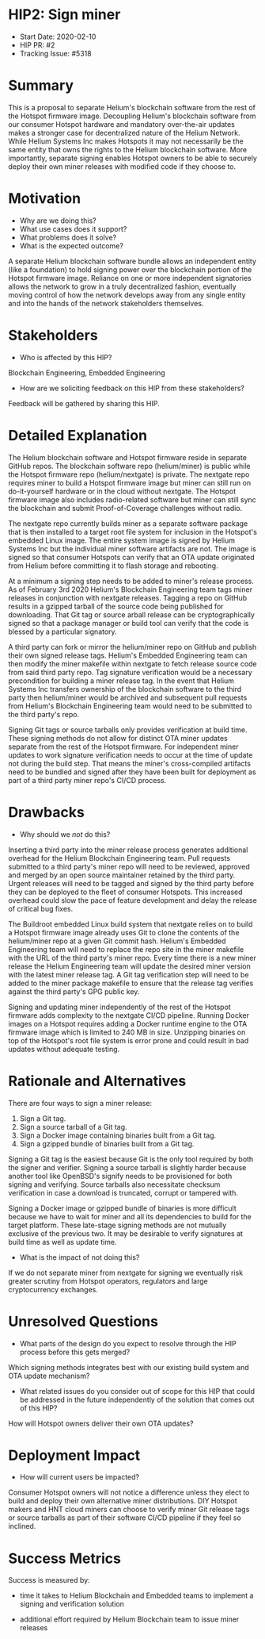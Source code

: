 # HIP2: Sign miner

- Start Date: 2020-02-10
- HIP PR: #2
- Tracking Issue: #5318

# Summary

This is a proposal to separate Helium's blockchain software from the rest of the Hotspot firmware
image. Decoupling Helium's blockchain software from our consumer Hotspot hardware and mandatory
over-the-air updates makes a stronger case for decentralized nature of the Helium Network. While
Helium Systems Inc makes Hotspots it may not necessarily be the same entity that owns the rights to
the Helium blockchain software. More importantly, separate signing enables Hotspot owners to be able
to securely deploy their own miner releases with modified code if they choose to.

# Motivation

- Why are we doing this?
- What use cases does it support?
- What problems does it solve?
- What is the expected outcome?

A separate Helium blockchain software bundle allows an independent entity (like a foundation) to
hold signing power over the blockchain portion of the Hotspot firmware image. Reliance on one or
more independent signatories allows the network to grow in a truly decentralized fashion, eventually
moving control of how the network develops away from any single entity and into the hands of the
network stakeholders themselves.

# Stakeholders

- Who is affected by this HIP?

Blockchain Engineering, Embedded Engineering

- How are we soliciting feedback on this HIP from these stakeholders?

Feedback will be gathered by sharing this HIP.

# Detailed Explanation

The Helium blockchain software and Hotspot firmware reside in separate GitHub repos. The blockchain
software repo (helium/miner) is public while the Hotspot firmware repo (helium/nextgate) is private.
The nextgate repo requires miner to build a Hotspot firmware image but miner can still run on
do-it-yourself hardware or in the cloud without nextgate. The Hotspot firmware image also includes
radio-related software but miner can still sync the blockchain and submit Proof-of-Coverage
challenges without radio.

The nextgate repo currently builds miner as a separate software package that is then installed to a
target root file system for inclusion in the Hotspot's embedded Linux image. The entire system image
is signed by Helium Systems Inc but the individual miner software artifacts are not. The image is
signed so that consumer Hotspots can verify that an OTA update originated from Helium before
committing it to flash storage and rebooting.

At a minimum a signing step needs to be added to miner's release process. As of February 3rd 2020
Helium's Blockchain Engineering team tags miner releases in conjunction with nextgate releases.
Tagging a repo on GitHub results in a gzipped tarball of the source code being published for
downloading. That Git tag or source arball release can be cryptographically signed so that a package
manager or build tool can verify that the code is blessed by a particular signatory.

A third party can fork or mirror the helium/miner repo on GitHub and publish their own signed
release tags. Helium's Embedded Engineering team can then modify the miner makefile within nextgate
to fetch release source code from said third party repo. Tag signature verification would be a
necessary precondition for building a miner release tag. In the event that Helium Systems Inc
transfers ownership of the blockchain software to the third party then helium/miner would be
archived and subsequent pull requests from Helium's Blockchain Engineering team would need to be
submitted to the third party's repo.

Signing Git tags or source tarballs only provides verification at build time. These signing methods
do not allow for distinct OTA miner updates separate from the rest of the Hotspot firmware. For
independent miner updates to work signature verification needs to occur at the time of update not
during the build step. That means the miner's cross-compiled artifacts need to be bundled and signed
after they have been built for deployment as part of a third party miner repo's CI/CD process.

# Drawbacks

- Why should we _not_ do this?

Inserting a third party into the miner release process generates additional overhead for the Helium
Blockchain Engineering team. Pull requests submitted to a third party's miner repo will need to be
reviewed, approved and merged by an open source maintainer retained by the third party. Urgent
releases will need to be tagged and signed by the third party before they can be deployed to the
fleet of consumer Hotspots. This increased overhead could slow the pace of feature development and
delay the release of critical bug fixes.

The Buildroot embedded Linux build system that nextgate relies on to build a Hotspot firmware image
already uses Git to clone the contents of the helium/miner repo at a given Git commit hash. Helium's
Embedded Engineering team will need to replace the repo site in the miner makefile with the URL of
the third party's miner repo. Every time there is a new miner release the Helium Engineering team
will update the desired miner version with the latest miner release tag. A Git tag verification step
will need to be added to the miner package makefile to ensure that the release tag verifies against
the third party's GPG public key.

Signing and updating miner independently of the rest of the Hotspot firmware adds complexity to the
nextgate CI/CD pipeline. Running Docker images on a Hotspot requires adding a Docker runtime engine
to the OTA firmware image which is limited to 240 MB in size. Unzipping binaries on top of the
Hotspot's root file system is error prone and could result in bad updates without adequate testing.

# Rationale and Alternatives

There are four ways to sign a miner release:

1. Sign a Git tag.
2. Sign a source tarball of a Git tag.
3. Sign a Docker image containing binaries built from a Git tag.
4. Sign a gzipped bundle of binaries built from a Git tag.

Signing a Git tag is the easiest because Git is the only tool required by both the signer and
verifier. Signing a source tarball is slightly harder because another tool like OpenBSD's signify
needs to be provisioned for both signing and verifying. Source tarballs also necessitate checksum
verification in case a download is truncated, corrupt or tampered with.

Signing a Docker image or gzipped bundle of binaries is more difficult because we have to wait for
miner and all its dependencies to build for the target platform. These late-stage signing methods
are not mutually exclusive of the previous two. It may be desirable to verify signatures at build
time as well as update time.

- What is the impact of not doing this?

If we do not separate miner from nextgate for signing we eventually risk greater scrutiny from
Hotspot operators, regulators and large cryptocurrency exchanges.

# Unresolved Questions

- What parts of the design do you expect to resolve through the HIP process before this gets merged?

Which signing methods integrates best with our existing build system and OTA update mechanism?

- What related issues do you consider out of scope for this HIP that could be addressed in the
  future independently of the solution that comes out of this HIP?

How will Hotspot owners deliver their own OTA updates?

# Deployment Impact

- How will current users be impacted?

Consumer Hotspot owners will not notice a difference unless they elect to build and deploy their own
alternative miner distributions. DIY Hotspot makers and HNT cloud miners can choose to verify miner
Git release tags or source tarballs as part of their software CI/CD pipeline if they feel so
inclined.

# Success Metrics

Success is measured by:

- time it takes to Helium Blockchain and Embedded teams to implement a signing and verification
  solution

- additional effort required by Helium Blockchain team to issue miner releases

